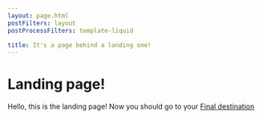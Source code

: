 ```yaml
---
layout: page.html
postFilters: layout
postProcessFilters: template-liquid

title: It's a page behind a landing one!
---
```

# Landing page!

Hello, this is the landing page!
Now you should go to your [Final destination]({{info.originalDestination}})

